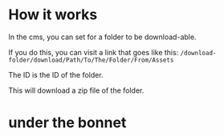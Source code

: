 # How it works

In the cms, you can set for a folder to be download-able.

If you do this, you can visit a link that goes like this: `/download-folder/download/Path/To/The/Folder/From/Assets`

The ID is the ID of the folder.

This will download a zip file of the folder.

# under the bonnet
